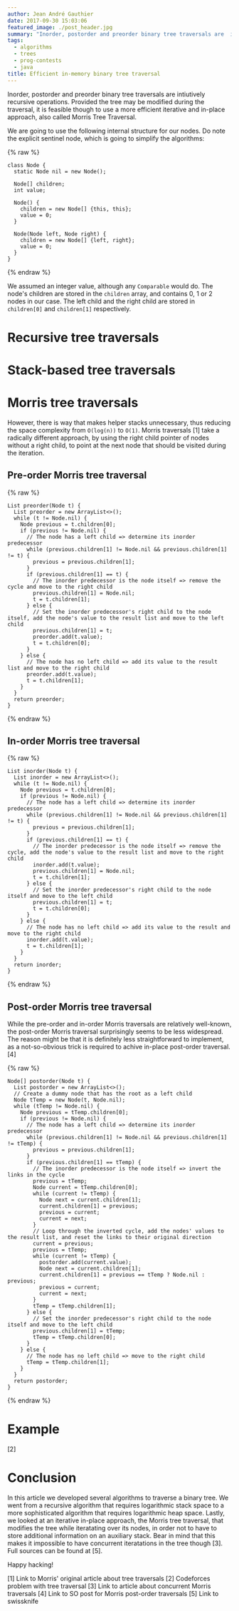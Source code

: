 ```yaml
---
author: Jean André Gauthier
date: 2017-09-30 15:03:06
featured_image: ./post_header.jpg
summary: "Inorder, postorder and preorder binary tree traversals are  intiutively recursive operations. Provided the tree may be modified during the traversal, it is feasible though to use a more efficient iterative and in-place approach, also called Morris Tree Traversal."
tags:
  - algorithms
  - trees
  - prog-contests
  - java
title: Efficient in-memory binary tree traversal
---
```

Inorder, postorder and preorder binary tree traversals are  intiutively recursive operations. Provided the tree may be modified during the traversal, it is feasible though to use a more efficient iterative and in-place approach, also called Morris Tree Traversal.

We are going to use the following internal structure for our nodes. Do note the explicit sentinel node, which is going to simplify the algorithms:

{% raw %}
<pre><code class="java">class Node {
  static Node nil = new Node();

  Node[] children;
  int value;

  Node() {
    children = new Node[] {this, this};
    value = 0;
  }

  Node(Node left, Node right) {
    children = new Node[] {left, right};
    value = 0;
  }
}
</code></pre>
{% endraw %}

We assumed an integer value, although any `Comparable` would do. The node's children are stored in the `children` array, and contains 0, 1 or 2 nodes in our case. The left child and the right child are stored in `children[0]` and `children[1]` respectively.

# Recursive tree traversals

# Stack-based tree traversals

# Morris tree traversals

However, there is way that makes helper stacks unnecessary, thus reducing the space complexity from `O(log(n))` to `O(1)`. Morris traversals [1] take a radically different approach, by using the right child pointer of nodes without a right child, to point at the next node that should be visited during the iteration.

## Pre-order Morris tree traversal

{% raw %}
<pre><code class="java">List<Integer> preorder(Node t) {
  List<Integer> preorder = new ArrayList<>();
  while (t != Node.nil) {
    Node previous = t.children[0];
    if (previous != Node.nil) {
      // The node has a left child => determine its inorder predecessor
      while (previous.children[1] != Node.nil && previous.children[1] != t) {
        previous = previous.children[1];
      }
      if (previous.children[1] == t) {
        // The inorder predecessor is the node itself => remove the cycle and move to the right child
        previous.children[1] = Node.nil;
        t = t.children[1];
      } else {
        // Set the inorder predecessor's right child to the node itself, add the node's value to the result list and move to the left child
        previous.children[1] = t;
        preorder.add(t.value);
        t = t.children[0];
      }
    } else {
      // The node has no left child => add its value to the result list and move to the right child
      preorder.add(t.value);
      t = t.children[1];
    }
  }
  return preorder;
}
</code></pre>
{% endraw %}

## In-order Morris tree traversal

{% raw %}
<pre><code class="java">List<Integer> inorder(Node t) {
  List<Integer> inorder = new ArrayList<>();
  while (t != Node.nil) {
    Node previous = t.children[0];
    if (previous != Node.nil) {
      // The node has a left child => determine its inorder predecessor
      while (previous.children[1] != Node.nil && previous.children[1] != t) {
        previous = previous.children[1];
      }
      if (previous.children[1] == t) {
        // The inorder predecessor is the node itself => remove the cycle, add the node's value to the result list and move to the right child
        inorder.add(t.value);
        previous.children[1] = Node.nil;
        t = t.children[1];
      } else {
        // Set the inorder predecessor's right child to the node itself and move to the left child
        previous.children[1] = t;
        t = t.children[0];
      }
    } else {
      // The node has no left child => add its value to the result and move to the right child
      inorder.add(t.value);
      t = t.children[1];
    }
  }
  return inorder;
}
</code></pre>
{% endraw %}

## Post-order Morris tree traversal

While the pre-order and in-order Morris traversals are relatively well-known, the post-order Morris traversal surprisingly seems to be less widespread. The reason might be that it is definitely less straightforward to implement, as a not-so-obvious trick is required to achive in-place post-order traversal.[4]

{% raw %}
<pre><code class="java">Node[] postorder(Node t) {
  List<Integer> postorder = new ArrayList<>();
  // Create a dummy node that has the root as a left child
  Node tTemp = new Node(t, Node.nil);
  while (tTemp != Node.nil) {
    Node previous = tTemp.children[0];
    if (previous != Node.nil) {
      // The node has a left child => determine its inorder predecessor
      while (previous.children[1] != Node.nil && previous.children[1] != tTemp) {
        previous = previous.children[1];
      }
      if (previous.children[1] == tTemp) {
        // The inorder predecessor is the node itself => invert the links in the cycle
        previous = tTemp;
        Node current = tTemp.children[0];
        while (current != tTemp) {
          Node next = current.children[1];
          current.children[1] = previous;
          previous = current;
          current = next;
        }
        // Loop through the inverted cycle, add the nodes' values to the result list, and reset the links to their original direction
        current = previous;
        previous = tTemp;
        while (current != tTemp) {
          postorder.add(current.value);
          Node next = current.children[1];
          current.children[1] = previous == tTemp ? Node.nil : previous;
          previous = current;
          current = next;
        }
        tTemp = tTemp.children[1];
      } else {
        // Set the inorder predecessor's right child to the node itself and move to the left child
        previous.children[1] = tTemp;
        tTemp = tTemp.children[0];
      }
    } else {
      // The node has no left child => move to the right child
      tTemp = tTemp.children[1];
    }
  }
  return postorder;
}
</code></pre>
{% endraw %}

# Example

[2]

# Conclusion

In this article we developed several algorithms to traverse a binary tree. We went from a recursive algorithm that requires logarithmic stack space to a more sophisticated algorithm that requires logarithmic heap space. Lastly, we looked at an iterative in-place approach, the Morris tree traversal, that modifies the tree while iteratating over its nodes, in order not to have to store additional information on an auxiliary stack. Bear in mind that this makes it impossible to have concurrent iteratations in the tree though [3]. Full sources can be found at [5].

Happy hacking!

[1] Link to Morris' original article about tree traversals
[2] Codeforces problem with tree traversal
[3] Link to article about concurrent Morris traversals
[4] Link to SO post for Morris post-order traversals
[5] Link to swissknife